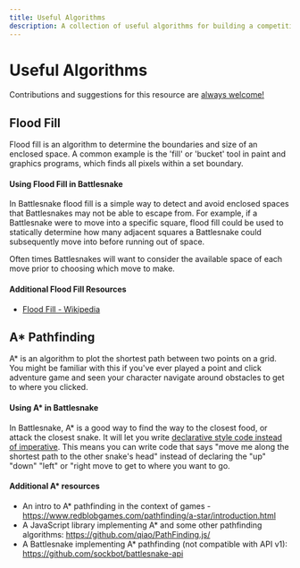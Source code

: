 ```yaml
---
title: Useful Algorithms
description: A collection of useful algorithms for building a competitive Battlesnake.
---
```


# Useful Algorithms

Contributions and suggestions for this resource are [always welcome!](https://github.com/BattlesnakeOfficial/docs)


## Flood Fill

Flood fill is an algorithm to determine the boundaries and size of an enclosed space. A common example is the 'fill' or 'bucket' tool in paint and graphics programs, which finds all pixels within a set boundary.

#### Using Flood Fill in Battlesnake

In Battlesnake flood fill is a simple way to detect and avoid enclosed spaces that Battlesnakes may not be able to escape from. For example, if a Battlesnake were to move into a specific square, flood fill could be used to statically determine how many adjacent squares a Battlesnake could subsequently move into before running out of space.

Often times Battlesnakes will want to consider the available space of each move prior to choosing which move to make.

#### Additional Flood Fill Resources

- [Flood Fill - Wikipedia](https://en.wikipedia.org/wiki/Flood_fill)

## A\* Pathfinding

A\* is an algorithm to plot the shortest path between two points on a grid. You might be familiar with this if you've ever played a point and click adventure game and seen your character navigate around obstacles to get to where you clicked.

#### Using A\* in Battlesnake

In Battlesnake, A\* is a good way to find the way to the closest food, or attack the closest snake. It will let you write [declarative style code instead of imperative](https://www.educative.io/blog/declarative-vs-imperative-programming). This means you can write code that says "move me along the shortest path to the other snake's head" instead of declaring the "up" "down" "left" or "right move to get to where you want to go.

#### Additional A\* resources

- An intro to A\* pathfinding in the context of games - https://www.redblobgames.com/pathfinding/a-star/introduction.html
- A JavaScript library implementing A\* and some other pathfinding algorithms: https://github.com/qiao/PathFinding.js/
- A Battlesnake implementing A\* pathfinding (not compatible with API v1): https://github.com/sockbot/battlesnake-api
